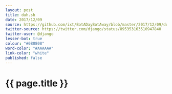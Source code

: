 ```yaml
---
layout: post
title: duh.sh
date: 2017/12/09
source: https://github.com/ixt/BotADayBotAway/blob/master/2017/12/09/duh.sh
twitter-source: https://twitter.com/django/status/895353163510947840
twitter-user: @django
lesser-bot: true
colour: "#080808"
word-color: "#AAAAAA"
link-color: "white"
published: false
---
```

# {{ page.title }} 
